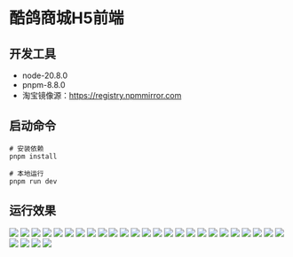 # 酷鸽商城H5前端

## 开发工具
* node-20.8.0
* pnpm-8.8.0
* 淘宝镜像源：https://registry.npmmirror.com

## 启动命令
```shell
# 安装依赖
pnpm install

# 本地运行
pnpm run dev
```

## 运行效果
<div :class="$style.imgs">
  <img src="/document/img/首页.png" />
  <img src="/document/img/分类.png" />
  <img src="/document/img/购物车.png" />
  <img src="/document/img/我的.png" />
  <img src="/document/img/搜索结果.png" />
  <img src="/document/img/营销活动.png" />
  <img src="/document/img/秒杀活动.png" />
  <img src="/document/img/商品详情.png" />
  <img src="/document/img/确认订单.png" />
  <img src="/document/img/选择地址.png" />
  <img src="/document/img/支付.png" />
  <img src="/document/img/支付二维码.png" />
  <img src="/document/img/支付成功.png" />
  <img src="/document/img/订单列表.png" />
  <img src="/document/img/待支付订单.png" />
  <img src="/document/img/待发货订单.png" />
  <img src="/document/img/订单详情.png" />
  <img src="/document/img/申请售后.png" />
  <img src="/document/img/售后列表.png" />
  <img src="/document/img/售后详情.png" />
  <img src="/document/img/地址列表.png" />
  <img src="/document/img/新增收货地址.png" />
  <img src="/document/img/编辑收货地址.png" />
  <img src="/document/img/删除收货地址.png" />
  <img src="/document/img/优惠券列表.png" />
  <img src="/document/img/个人中心.png" />
  <img src="/document/img/修改昵称.png" />
  <img src="/document/img/更换手机号.png" />
  <img src="/document/img/登录.png" />
</div>